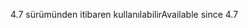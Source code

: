 <span data-ttu-id="45ed3-101">4.7 sürümünden itibaren kullanılabilir</span><span class="sxs-lookup"><span data-stu-id="45ed3-101">Available since 4.7</span></span>